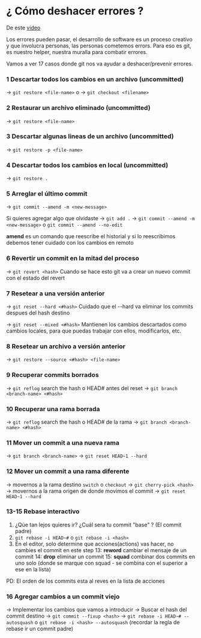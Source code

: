 # ¿ Cómo deshacer errores ?

De este [video](youtube.com/watch?v=lX9hsdsAeTk)

Los errores pueden pasar, el desarrollo de software es un proceso creativo y que involucra personas, las personas cometemos errors.
Para eso es git, es nuestro helper, nuestra muralla para combatir errores.

Vamos a ver 17 casos donde git nos va ayudar a deshacer/prevenir errores.

### 1 Descartar todos los cambios en un archivo (uncommitted)

-> `git restore <file-name>` o
-> `git checkout <filename>`

### 2 Restaurar un archivo eliminado (uncommitted)

-> `git restore <file-name>`

### 3 Descartar algunas lineas de un archivo (uncommitted)

-> `git restore -p <file-name>`

### 4 Descartar todos los cambios en local (uncommitted)

-> `git restore .`

### 5 Arreglar el último commit

-> `git commit --amend -m <new-message>`

Si quieres agregar algo que olvidaste
-> `git add .`
-> `git commit --amend -m <new-message>` o `git commit --amend --no-edit`

**amend** es un comando que reescribe el historial y si lo reescribimos debemos tener cuidado con los cambios en remoto

### 6 Revertir un commit en la mitad del proceso

-> `git revert <hash>`
Cuando se hace esto git va a crear un nuevo commit con el estado del revert

### 7 Resetear a una versión anterior

-> `git reset --hard <#hash>`
Cuidado que el --hard va eliminar los commits despues del hash destino

-> `git reset --mixed <#hash>`
Mantienen los cambios descartados como cambios locales, para que puedas trabajar con ellos, modificarlos, etc.

### 8 Resetear un archivo a versión anterior

-> `git restore --source <#hash> <file-name>`

### 9 Recuperar commits borrados

-> `git reflog` search the hash o HEAD# antes del reset
-> `git branch <branch-name> <#hash>`

### 10 Recuperar una rama borrada

-> `git reflog` search the hash o HEAD# de la rama
-> `git branch <branch-name> <#hash>`

### 11 Mover un commit a una nueva rama

-> `git branch <branch-name>`
-> `git reset HEAD~1 --hard`

### 12 Mover un commit a una rama diferente

-> movernos a la rama destino `switch` o `checkout`
-> `git cherry-pick <hash>`
-> movernos a la rama origen de donde movimos el commit
-> `git reset HEAD~1 --hard`

### 13-15 Rebase interactivo

1. ¿Qúe tan lejos quieres ir? ¿Cuál sera tu commit "base" ? (El commit padre)
2. `git rebase -i HEAD~#` o `git rebase -i <hash>`
3. En el editor, solo determine que acciones(actions) vas hacer, no cambies el commit en este step
   13: **reword** cambiar el mensaje de un commit
   14: **drop** eliminar un commit
   15: **squad** combinar dos commits en uno solo (donde se marque con squad - se combina con el superior a ese en la lista)

PD: El orden de los commits esta al reves en la lista de acciones

### 16 Agregar cambios a un commit viejo

-> Implementar los cambios que vamos a introducir
-> Buscar el hash del commit destino
-> `git commit --fixup <hash>`
-> `git rebase -i HEAD~# --autosquash` o `git rebase -i <hash> --autosquash` (recordar la regla de rebase ir un commit padre)
